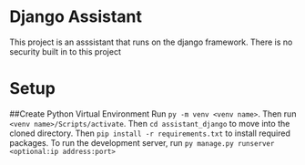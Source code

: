# Django Assistant
This project is an asssistant that runs on the django framework.
There is no security built in to this project
# Setup
##Create Python Virtual Environment
Run ```py -m venv <venv name>```.
Then run ```<venv name>/Scripts/activate```.
Then ```cd assistant_django``` to move into the cloned directory.
Then ```pip install -r requirements.txt``` to install required packages.
To run the development server, run ```py manage.py runserver <optional:ip address:port>```

